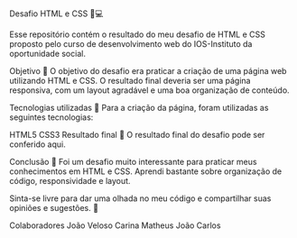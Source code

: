 Desafio HTML e CSS 🎨💻

Esse repositório contém o resultado do meu desafio de HTML e CSS proposto pelo curso de desenvolvimento web do IOS-Instituto da oportunidade social.

Objetivo 🎯
O objetivo do desafio era praticar a criação de uma página web utilizando HTML e CSS. O resultado final deveria ser uma página responsiva, com um layout agradável e uma boa organização de conteúdo.

Tecnologias utilizadas 🚀
Para a criação da página, foram utilizadas as seguintes tecnologias:

HTML5
CSS3
Resultado final 🌟
O resultado final do desafio pode ser conferido aqui.

Conclusão 🤔
Foi um desafio muito interessante para praticar meus conhecimentos em HTML e CSS. Aprendi bastante sobre organização de código, responsividade e layout.

Sinta-se livre para dar uma olhada no meu código e compartilhar suas opiniões e sugestões. 🤗

Colaboradores 
João Veloso
Carina
Matheus
João Carlos
